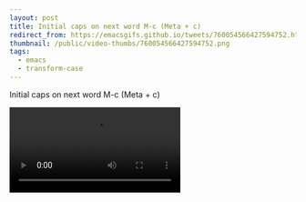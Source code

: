 ```yaml
---
layout: post
title: Initial caps on next word M-c (Meta + c)
redirect_from: https://emacsgifs.github.io/tweets/760054566427594752.html
thumbnail: /public/video-thumbs/760054566427594752.png
tags:
  - emacs
  - transform-case
---
```


Initial caps on next word M-c (Meta + c)

<video controls autoplay loop>
  <source src="/public/videos/760054566427594752.mp4" type="video/mp4">
    Sorry your browser does not support the video tag, maybe time to upgrade?
</video>
